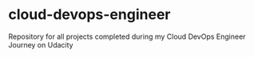 # cloud-devops-engineer
Repository for all projects completed during my Cloud DevOps Engineer Journey on Udacity
